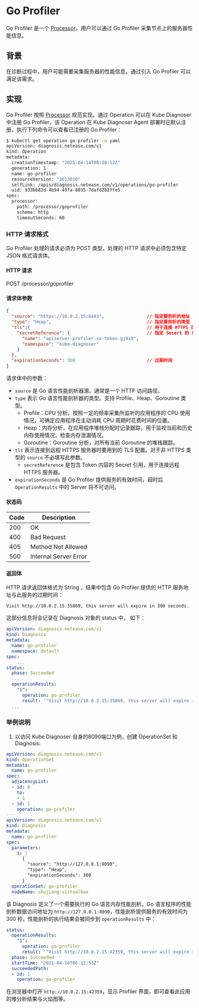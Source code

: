 # Go Profiler

Go Profiler 是一个 [Processor](../design/processor.md)，用户可以通过 Go Profiler 采集节点上的服务器性能信息。

## 背景

在诊断过程中，用户可能需要采集服务器的性能信息。通过引入 Go Profiler 可以满足该需求。

## 实现

Go Profiler 按照 [Processor](../design/processor.md) 规范实现。通过 Operation 可以在 Kube Diagnoser 中注册 Go Profiler，该 Operation 在 Kube Diagnoser Agent 部署时已默认注册，执行下列命令可以查看已注册的 Go Profiler：

```bash
$ kubectl get operation go-profiler -o yaml
apiVersion: diagnosis.netease.com/v1
kind: Operation
metadata:
  creationTimestamp: "2021-04-14T08:28:12Z"
  generation: 1
  name: go-profiler
  resourceVersion: "3613010"
  selfLink: /apis/diagnosis.netease.com/v1/operations/go-profiler
  uid: 933bb82d-4b54-49fa-8035-7dafd2b2ffe5
spec:
  processor:
    path: /processor/goprofiler
    scheme: http
    timeoutSeconds: 60
```

### HTTP 请求格式

Go Profiler 处理的请求必须为 POST 类型，处理的 HTTP 请求中必须包含特定 JSON 格式请求体。

#### HTTP 请求

POST /processor/goprofiler

#### 请求体参数

```json
{
  "source": "https://10.0.2.15:6443",                // 指定要剖析的地址
  "type": "Heap",                                    // 指定要剖析的类型
  "tls":{                                            // 用于连接 HTTPS 类型的 `source` 的 TLS 参数
    "secretReference": {                             // 指定 Secert 的 Name 与 Namespace
      "name": "apiserver-profiler-sa-token-gj9x8",
      "namespace": "kube-diagnoser"
    }
  },
  "expirationSeconds": 300                           // 过期时间
}
```

请求体中的参数：

- `source` 是 Go 语言性能剖析器源。通常是一个 HTTP 访问路径。
- `type` 表示 Go 语言性能剖析器的类型。支持 Profile、Heap、Goroutine 类型。
  - Profile：CPU 分析，按照一定的频率采集所监听的应用程序的 CPU 使用情况，可确定应用程序在主动消耗 CPU 周期时花费时间的位置。
  - Heap：内存分析，在应用程序堆栈分配时记录跟踪，用于监视当前和历史内存使用情况，检查内存泄漏情况。
  - Goroutine：Goroutine 分析，对所有当前 Goroutine 的堆栈跟踪。
- `tls` 表示连接到远程 HTTPS 服务器时要用到的 TLS 配置。对于非 HTTPS 类型的 `source` 不必填写此参数。
  - `secretReference` 是包含 Token 内容的 Secret 引用，用于连接远程 HTTPS 服务器。
- `expirationSeconds` 是 Go Profiler 提供服务的有效时间，超时后 `OperationResults` 中的 Server 将不可访问。

#### 状态码

| Code | Description |
|-|-|
| 200 | OK |
| 400 | Bad Request |
| 405 | Method Not Allowed |
| 500 | Internal Server Error |

#### 返回体

HTTP 请求返回体格式为 String ，结果中包含 Go Profiler 提供的 HTTP 服务地址与此服务的过期时间：

```
Visit http://10.0.2.15:35869, this server will expire in 300 seconds.
```

这部分信息将会记录在 Diagnosis 对象的 status 中， 如下：

```yaml
apiVersion: diagnosis.netease.com/v1
kind: Diagnosis
metadata:
  name: go-profiler
  namespace: default
spec:
    ...
status:
  phase: Succeeded
  ...
  operationResults:
    "1":
      operation: go-profiler
      result: '"Visit http://10.0.2.15:35869, this server will expire in 300 seconds."'
  ...
```

### 举例说明

1. 以访问 Kube Diagnoser 自身的8090端口为例，创建 OperationSet 和 Diagnosis:

```yaml
apiVersion: diagnosis.netease.com/v1
kind: OperationSet
metadata:
  name: go-profiler
spec:
  adjacencyList:
  - id: 0
    to:
    - 1
  - id: 1
    operation: go-profiler
---
apiVersion: diagnosis.netease.com/v1
kind: Diagnosis
metadata:
  name: go-profiler
spec:
  parameters:
    1: |
      {
        "source": "http://127.0.0.1:8090",
        "type": "Heap",
        "expirationSeconds": 300
      }
  operationSet: go-profiler
  nodeName: shujiang-virtualbox
```

该 Diagnosis 定义了一个需要执行的 Go 语言内存性能剖析。Go 语言程序的性能剖析数据访问地址为 `http://127.0.0.1:8090`，性能剖析提供服务的有效时间为 300 秒。性能剖析的执行结果会被同步到 `operationResults` 中：

```yaml
status:
  operationResults:
    "1":
      operation: go-profiler
      result: '"Visit http://10.0.2.15:42359, this server will expire in 300 seconds."'
  phase: Succeeded
  startTime: "2021-04-16T06:12:53Z"
  succeededPath:
  - id: 1
    operation: go-profiler
```

在浏览器中打开 `http://10.0.2.15:42359`，显示 Profiler 界面，即可查看此应用的堆分析结果与火焰图等。
